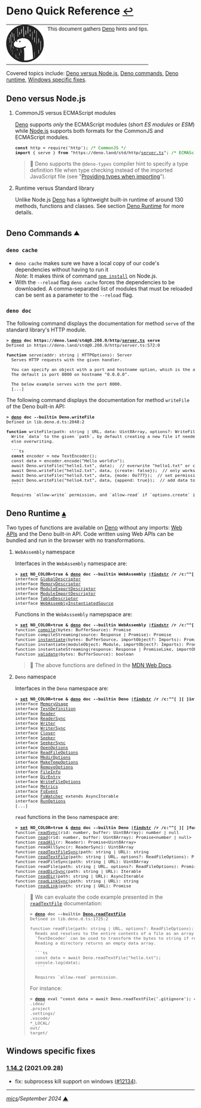 # <span id="top">Deno Quick Reference</span> <span style="font-size:90%;">[↩](README.md#top)</span>

<table style="font-family:Helvetica,Arial;line-height:1.6;">
  <tr>
  <td style="border:0;padding:0 10px 0 0;min-width:100px;"><a href="https://deno.land/" rel="external"><img style="border:0;" src="./docs/images/deno.svg" width="100" alt="Deno project"/></a></td>
  <td style="border:0;padding:0;vertical-align:text-top;">This document gathers <a href="https://deno.land/" rel="external">Deno</a> hints and tips.</td>
  </tr>
</table>

Covered topics include: [Deno versus Node.js](#nodejs), [Deno commands](#commands), [Deno runtime](#runtime), [Windows specific fixes](#fixes).

## <span id="nodejs">Deno versus Node.js</span>
<!--
https://alanstorm.com/comparing-a-deno-and-node-js-hello-world-program/
-->
1. CommonJS versus ECMAScript modules

   <a href="https://deno.land/manual/node#interoperating-with-node-and-npm" rel="external">Deno</a> supports <i>only</i> the ECMAScript modules (short <i>ES modules</i> or <i>ESM</i>) while <a href="https://nodejs.org/" rel="external">Node.js</a> supports both formats for the CommonJS and ECMAScript modules.

   <pre style="font-size:80%;">
   <b>const</b> http = require('http'); <span style="color:green;">/* CommonJS */</span>
   <b>import</b> { serve } <b>from</b> "https://deno.land/std/http/<a href="https://deno.land/std/http/server.ts" rel="external">server.ts</a>"; <span style="color:green;">/* ECMAScript */</span>
   </pre>

   > **:mag_right:** Deno supports the `@deno-types` compiler hint to specify a type definition file when type checking instead of the imported JavaScript file (see "[Providing types when importing](https://deno.land/manual@v1.21.0/typescript/types#providing-types-when-importing)").

2. Runtime versus Standard library

   Unlike Node.js <a href="https://deno.land/">Deno</a> has a lightweight built-in runtime of around 130 methods, functions and classes. See section [Deno Runtime](#runtime) for more details.

## <span id="commands">Deno Commands</span> <sup><sub>[**&#9650;**](#top)</sub></sup>

### **`deno cache`**

- `deno cache` makes sure we have a local copy of our code's dependencies without having to run it<br/><i>Note</i>: It makes think of command [`npm install`](https://docs.npmjs.com/cli/v7/commands/npm-install) on Node.js.
- With the `--reload` flag `deno cache` forces the dependencies to
be downloaded. A comma-separated list of modules that must be reloaded can be sent as
a parameter to the `--reload` flag.

### **`deno doc`**

The following command displays the documentation for method `serve` of the standard library's HTTP module.

<pre style="font-size:80%;">
<b>&gt; <a href="https://deno.land/manual/getting_started/command_line_interface">deno</a> doc https://deno.land/std@0.208.0/http/<a href="https://deno.land/std@0.208.0/http/server.ts">server.ts</a> serve</b>
Defined in https://deno.land/std@0.208.0/http/server.ts:572:0

<b>function</b> serve(addr: string | HTTPOptions): Server
  Serves HTTP requests with the given handler.

  You can specify an object with a port and hostname option, which is the address to listen on.
  The default is port 8000 on hostname "0.0.0.0".

  The below example serves with the port 8000.
  [...]
</pre>

The following command displays the documentation for method `writeFile` of the Deno built-in API:

<pre style="font-size:80%;">
<b>&gt; <a href="https://deno.land/manual/getting_started/command_line_interface">deno</a> doc --builtin Deno.writeFile</b>
Defined in lib.deno.d.ts:2048:2

<b>function</b> writeFile(path: string | URL, data: Uint8Array, options?: WriteFileOptions): Promise<void>
  Write `data` to the given `path`, by default creating a new file if needed,
  else overwriting.

  ```ts
  <b>const</b> encoder = new TextEncoder();
  const data = encoder.encode("Hello world\n");
  await Deno.writeFile("hello1.txt", data);  // overwrite "hello1.txt" or create it
  await Deno.writeFile("hello2.txt", data, {create: false});  // only works if "hello2.txt" exists
  await Deno.writeFile("hello3.txt", data, {mode: 0o777});  // set permissions on new file
  await Deno.writeFile("hello4.txt", data, {append: true});  // add data to the end of the file
  ```

  Requires `allow-write` permission, and `allow-read` if `options.create` is `false`.
</pre>

## <span id="runtime">Deno Runtime</span> [**&#x25B4;**](#top)

<!-- Deno Web Development, p.59 -->
Two types of functions are available on [Deno][deno_land] without any imports: [Web APIs](https://developer.mozilla.org/en-US/docs/Web/API) and the Deno built-in API. Code written using Web APIs can be bundled and run in the browser with no transformations.

1. `WebAssembly` namespace

   Interfaces in the `WebAssembly` namespace are:
   <pre style="font-size:80%;">
   <b>&gt; <a href="https://docs.microsoft.com/en-us/windows-server/administration/windows-commands/set_1">set</a> NO_COLOR=true & <a href="https://deno.land/manual/getting_started/command_line_interface">deno</a> doc --builtin WebAssembly |<a href="https://docs.microsoft.com/en-us/windows-server/administration/windows-commands/findstr" rel="external">findstr</a> /r /c:"^[ ][ ]interface"</b>
   interface <a href="https://deno.land/api?s=WebAssembly.GlobalDescriptor" rel="external">GlobalDescriptor</a>
   interface <a href="https://deno.land/api?s=WebAssembly.MemoryDescriptor" rel="external">MemoryDescriptor</a>
   interface <a href="https://deno.land/api?s=WebAssembly.ModuleExportDescriptor" rel="external">ModuleExportDescriptor</a>
   interface <a href="https://deno.land/api?s=WebAssembly.ModuleImportDescriptor" rel="external">ModuleImportDescriptor</a>
   interface <a href="https://deno.land/api?s=WebAssembly.TableDescriptor" rel="external">TableDescriptor</a>
   interface <a href="https://deno.land/api?s=WebAssembly.WebAssemblyInstantiatedSource" rel="external">WebAssemblyInstantiatedSource</a>
   </pre>

   Functions in the `WebAsssembly` namepspace are:
   <pre style="font-size:80%;">
   <b>&gt; <a href="https://docs.microsoft.com/en-us/windows-server/administration/windows-commands/set_1">set</a> NO_COLOR=true & <a href="https://deno.land/manual/getting_started/command_line_interface">deno</a> doc --builtin WebAssembly |<a href="https://docs.microsoft.com/en-us/windows-server/administration/windows-commands/findstr">findstr</a> /r /c:"^[ ][ ]function"</b>
   function <a href="https://deno.land/api?s=WebAssembly.compile" rel="external">compile</a>(bytes: BufferSource): Promise<Module>
   function compileStreaming(source: Response | Promise<Response>): Promise<Module>
   function <a href="https://deno.land/api?s=WebAssembly.instantiate" rel="external">instantiate</a>(bytes: BufferSource, importObject?: Imports): Promise<WebAssemblyInstantiatedSource>
   function instantiate(moduleObject: Module, importObject?: Imports): Promise<Instance>
   function instantiateStreaming(response: Response | PromiseLike<Response>, importObject?: Imports): Promise<WebAssemblyInstantiatedSource>
   function <a href="https://deno.land/api?s=WebAssembly.validate" rel="external">validate</a>(bytes: BufferSource): boolean
   </pre>
   > **:mag_right:** The above functions are defined in the [MDN Web Docs](https://developer.mozilla.org/en-US/docs/Web/JavaScript/Reference/Global_Objects/WebAssembly#static_methods).

2. `Deno` namespace

   Interfaces in the `Deno` namespace are:
   <pre style="font-size:80%;">
   <b>&gt; <a href="https://docs.microsoft.com/en-us/windows-server/administration/windows-commands/set_1">set</a> NO_COLOR=true & <a href="https://deno.land/manual/getting_started/command_line_interface">deno</a> doc --builtin Deno |<a href="https://docs.microsoft.com/en-us/windows-server/administration/windows-commands/findstr">findstr</a> /r /c:"^[ ][ ]interface"</b>
   interface <a href="https://deno.land/api?s=Deno.memoryUsage">MemoryUsage</a>
   interface <a href="https://deno.land/api?s=Deno.TestDefinition" rel="external">TestDefinition</a>
   interface <a href="https://deno.land/api?s=Deno.Reader" rel="external">Reader</a>
   interface <a href="https://deno.land/api?s=Deno.ReaderSync" rel="external">ReaderSync</a>
   interface <a href="https://deno.land/api?s=Deno.Writer" rel="external">Writer</a>
   interface <a href="https://deno.land/api?s=Deno.WriterSync">WriterSync</a>
   interface <a href="https://deno.land/api?s=Deno.Close">Closer</a>
   interface <a href="https://deno.land/api?s=Deno.Seeker">Seeker</a>
   interface <a href="https://deno.land/api?s=Deno.SeekerSync">SeekerSync</a>
   interface <a href="https://deno.land/api?s=Deno.OpenOptions">OpenOptions</a>
   interface <a href="https://deno.land/api?s=Deno.ReadFileOptions">ReadFileOptions</a>
   interface <a href="https://deno.land/api?s=Deno.MkdirOptions">MkdirOptions</a>
   interface <a href="https://deno.land/api?s=Deno.MakeTempOptions">MakeTempOptions</a>
   interface <a href="https://deno.land/api?s=Deno.RemoveOptions">RemoveOptions</a>
   interface <a href="https://deno.land/api?s=Deno.FileInfo">FileInfo</a>
   interface <a href="https://deno.land/api?s=Deno.DirEntry">DirEntry</a>
   interface <a href="https://deno.land/api?s=Deno.WriteFileOptions">WriteFileOptions</a>
   interface <a href="https://deno.land/api?s=Deno.Metrics" rel="external">Metrics</a>
   interface <a href="https://deno.land/api?s=Deno.FsEvent" rel="external">FsEvent</a>
   interface <a href="https://deno.land/api?s=Deno.FsWatcher" rel="external">FsWatcher</a> extends AsyncIterable<FsEvent>
   interface <a href="https://deno.land/api?s=Deno.RunOptions" rel="external">RunOptions</a>
   [...]
   </pre>

   `read` functions in the `Deno` namespace are:
   <pre style="font-size:80%;">
   <b>&gt; <a href="https://docs.microsoft.com/en-us/windows-server/administration/windows-commands/set_1">set</a> NO_COLOR=true & <a href="https://deno.land/manual/getting_started/command_line_interface">deno</a> doc --builtin Deno |<a href="https://docs.microsoft.com/en-us/windows-server/administration/windows-commands/findstr">findstr</a> /r /c:"^[ ][ ]function read"</b>
   function <a href="https://deno.land/api?s=Deno.readSync" rel="external">readSync</a>(rid: number, buffer: Uint8Array): number | null
   function <a href="https://deno.land/api?s=Deno.read" rel="external">read</a>(rid: number, buffer: Uint8Array): Promise&lt;number | null&gt;
   function <a href="https://deno.land/std/streams/read_all.ts?s=readAll">readAll</a>(r: Reader): Promise&lt;Uint8Array&gt;
   function readAllSync(r: ReaderSync): Uint8Array
   function <a href="https://deno.land/api?s=Deno.readTextFileSync">readTextFileSync</a>(path: string | URL): string
   function <a href="https://deno.land/api?s=Deno.readTextFile">readTextFile</a>(path: string | URL, options?: ReadFileOptions): Promise<string>
   function readFileSync(path: string | URL): Uint8Array
   function readFile(path: string | URL, options?: ReadFileOptions): Promise<Uint8Array>
   function <a href="https://deno.land/api?s=Deno.readDirSync">readDirSync</a>(path: string | URL): Iterable<DirEntry>
   function <a href="https://deno.land/api?s=Deno.readDir">readDir</a>(path: string | URL): AsyncIterable<DirEntry>
   function <a href="https://deno.land/api?s=Deno.readLinkSync">readLinkSync</a>(path: string | URL): string
   function <a href="https://deno.land/api?s=Deno.readLink">readLink</a>(path: string | URL): Promise<string>
   </pre>
   > **:mag_right:** We can evaluate the code example presented in the [`readTextFile`](https://doc.deno.land/builtin/stable#Deno.readTextFile) documentation: 
   > <pre style="font-size:80%;">
   > <b>&gt; <a href="https://deno.land/manual/getting_started/command_line_interface" rel="external">deno</a> doc --builtin <a href="https://doc.deno.land/builtin/stable#Deno.readTextFile">Deno.readTextFile</a></b>
   > Defined in lib.deno.d.ts:1725:2
   >&nbsp;
   > function readFile(path: string | URL, options?: ReadFileOptions):  Promise<Uint8Array>
   >   Reads and resolves to the entire contents of a file as an array of bytes.
   >   `TextDecoder` can be used to transform the bytes to string if required.
   >   Reading a directory returns an empty data array.
   >&nbsp;
   >   ```ts
   >   const data = await Deno.readTextFile("hello.txt");
   >   console.log(data);
   >    ```
   >&nbsp;
   >   Requires `allow-read` permission.
   > </pre>
   > For instance:
   > <pre style="font-size:80%;">
   > <b>&gt; <a href="https://deno.land/manual/getting_started/command_line_interface" rel="external">deno</a> eval "const data = await Deno.readTextFile('.gitignore'); console.log(data);"</b>
   > .idea/
   > .project
   > .settings/
   > .vscode/
   > *_LOCAL/
   > out/
   > target/
   > </pre>

## <span id="win_fixes">Windows specific fixes</span>

### [**1.14.2**](https://github.com/denoland/deno/releases/tag/v1.14.2) (2021.09.28)

- fix: subprocess kill support on windows ([#12134](https://github.com/denoland/deno/pull/12134)).

***

*[mics](https://lampwww.epfl.ch/~michelou/)/September 2024* [**&#9650;**](#top)
<span id="bottom">&nbsp;</span>

<!-- link refs -->

[deno_land]: https://deno.land/
